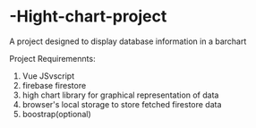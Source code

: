 # -Hight-chart-project
A project designed to display database information in a barchart

Project Requiremennts:
1. Vue JSvscript
2. firebase firestore
3. high chart library for graphical representation of data
4. browser's local storage to store fetched firestore data
5. boostrap(optional)
 
